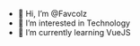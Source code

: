 - 👋 Hi, I’m @Favcolz
- 👀 I’m interested in Technology
- 🌱 I’m currently learning VueJS

<!---
Favcolz/Favcolz is a ✨ special ✨ repository because its `README.md` (this file) appears on your GitHub profile.
You can click the Preview link to take a look at your changes.
--->
